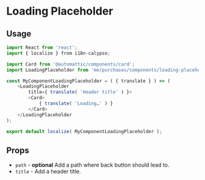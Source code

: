 Loading Placeholder
===================

## Usage

```js
import React from 'react';
import { localize } from i18n-calypso;

import Card from '@automattic/components/card';
import LoadingPlaceholder from 'me/purchases/components/loading-placeholder';

const MyComponentLoadingPlaceholder = ( { translate } ) => (
	<LoadingPlaceholder
		title={ translate( 'Header title' ) }>
		<Card>
			{ translate( 'Loading…' ) }
		</Card>
	</LoadingPlaceholder
);

export default localize( MyComponentLoadingPlaceholder );
```

## Props

* `path` - **optional** Add a path where back button should lead to.
* `title` - Add a header title.
